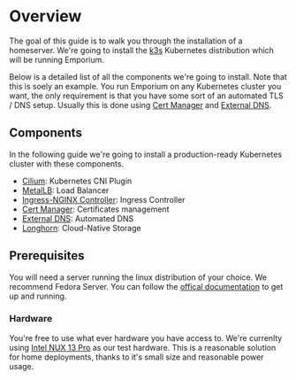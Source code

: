 # Overview

The goal of this guide is to walk you through the installation of a homeserver. We're going to install the [k3s](https://k3s.io/) Kubernetes distribution which will be running Emporium.

Below is a detailed list of all the components we're going to install. Note that this is soely an example. You run Emporium on any Kubernetes cluster you want, the only requirement is that you have some sort of an automated TLS / DNS setup. Usually this is done using [Cert Manager](https://cert-manager.io/) and [External DNS](https://kubernetes-sigs.github.io/external-dns/v0.14.0/).

## Components

In the following guide we're going to install a production-ready Kubernetes cluster with these components.

- [Cilium](https://cilium.io/): Kubernetes CNI Plugin
- [MetalLB](https://metallb.universe.tf/): Load Balancer
- [Ingress-NGINX Controller](https://github.com/kubernetes/ingress-nginx): Ingress Controller
- [Cert Manager](https://cert-manager.io/): Certificates management
- [External DNS](https://kubernetes-sigs.github.io/external-dns/v0.14.0/): Automated DNS
- [Longhorn](https://longhorn.io/): Cloud-Native Storage

## Prerequisites

You will need a server running the linux distribution of your choice. We recommend Fedora Server. You can follow the [offical documentation](https://docs.fedoraproject.org/en-US/fedora-server/installation/) to get up and running.


### Hardware

You're free to use what ever hardware you have access to. We're currenlty using [Intel NUX 13 Pro](https://www.intel.com/content/www/us/en/products/sku/233101/intel-nuc-13-pro-kit-nuc13anki7/specifications.html) as our test hardware. This is a reasonable solution for home deployments, thanks to it's small size and reasonable power usage.